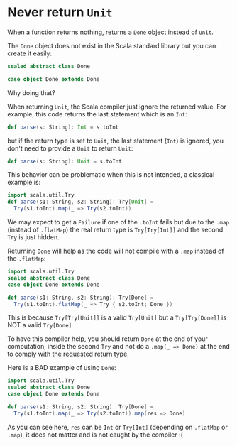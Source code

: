 # Never return `Unit`

When a function returns nothing, returns a `Done` object instead of `Unit`.

The `Done` object does not exist in the Scala standard library but you can create it easily:

```scala
sealed abstract class Done

case object Done extends Done
```

Why doing that?

When returning `Unit`, the Scala compiler just ignore the returned value. For example, this code returns the last statement which is an `Int`:

```scala
def parse(s: String): Int = s.toInt
```

but if the return type is set to `Unit`, the last statement (`Int`) is ignored, you don't need to provide a `Unit` to return `Unit`:

```scala
def parse(s: String): Unit = s.toInt
```

This behavior can be problematic when this is not intended, a classical example is:

```scala
import scala.util.Try
def parse(s1: String, s2: String): Try[Unit] =
  Try(s1.toInt).map(_ => Try(s2.toInt))
```

We may expect to get a `Failure` if one of the `.toInt` fails but due to the `.map` (instead of `.flatMap`) the real return type is `Try[Try[Int]]` and the second `Try` is just hidden.

Returning `Done` will help as the code will not compile with a `.map` instead of the `.flatMap`:

```scala
import scala.util.Try
sealed abstract class Done
case object Done extends Done

def parse(s1: String, s2: String): Try[Done] =
  Try(s1.toInt).flatMap(_ => Try { s2.toInt; Done })
```

This is because `Try[Try[Unit]]` is a valid `Try[Unit]` but a `Try[Try[Done]]` is NOT a valid `Try[Done]`

To have this compiler help, you should return `Done` at the end of your computation, inside the second `Try` and not do a `.map(_ => Done)` at the end to comply with the requested return type.

Here is a BAD example of using `Done`:

```scala
import scala.util.Try
sealed abstract class Done
case object Done extends Done

def parse(s1: String, s2: String): Try[Done] =
  Try(s1.toInt).map(_ => Try(s2.toInt)).map(res => Done)
```

As you can see here, `res` can be `Int` or `Try[Int]` (depending on `.flatMap` or `.map`), it does not matter and is not caught by the compiler :(
